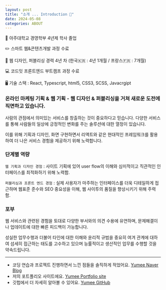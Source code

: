 ```yaml
---
layout: post
title: "소개 ... Introduction 🙂"
date: 2024-05-08
categories: ABOUT
---
```


📖 아주대학교 경영학부 4년제 학사 졸업

✏️ 스마트 웹&콘텐츠개발 과정 수료

🏢 웹 디자인, 퍼블리싱 경력 4년 차 (한국🇰🇷 : 4년 1개월 / 프랑스🇫🇷 : 7개월)

💻 코드잇 프론트엔드 부트캠프 과정 수료

🖥️ 기술 스택 : React, Typescript, html5, CSS3, SCSS, Javacrgipt

### 온라인 마케팅 기획 & 웹 기획 - 웹 디자인 & 퍼블리싱을 거쳐 새로운 도전에 직면하고 있습니다.

사람의 관점에서 의미있는 서비스를 창출하는 것이 중요하다고 믿습니다.
다양한 서비스를 통해 사람들의 일상에 긍정적인 변화를 주는 솔루션에 대한 열정이 있습니다.

이를 위해 기획과 디자인, 화면 구현하면서 리액트와 같은 현대적인 프레임워크를 활용하여 더 나은 서비스 경험을 제공하기 위해 노력합니다.

### 단계별 역량

`웹 기획과 디자인 경험` : 사이트 기획에 있어 user flow의 이해와 심미적이고 직관적인 인터페이스를 최적화하기 위해 노력함.

`퍼블리싱과 프론트 엔드 경험` : 실제 사용자가 마주하는 인터페이스를 더욱 디테일하게 접근하며 웹표준 준수와 SEO 중요성을 이해, 웹 사이투의 품질을 향상시키기 위해 주력함.

### 포부

웹 서비스와 관련된 경험을 토대로 다양한 부서와의 의견 수용에 유연하며, 문제해결이나 업데이트에 대한 빠른 피드백이 가능합니다.

성실한 업무수행과 더불어 타인에 대한 이해와 윤리적 규범을 중요히 여겨 관계에 대하여 섬세히 접근하는 태도를 고수하고 있으며 능률적이고 생산적인 업무를 수행할 것을 약속드립니다.

---

- 코딩 연습과 프로젝트 진행하면서 느낀 점들을 솔직하게 적었어요. [Yumee Naver Blog]
- 저의 포트폴리오 사이트에요. [Yumee Portfolio site]
- 깃헙에서 더 자세히 알아볼 수 있어요. [Yumee GitHub]

[Yumee Naver Blog]: https://blog.naver.com/hello_world_yum
[Yumee Portfolio site]: https://github.com/jekyll/jekyll
[Yumee GitHub]: https://github.com/yumi-kim-0827
